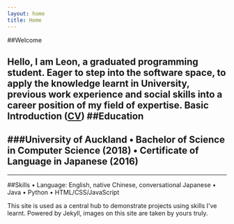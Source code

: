 ```yaml
---
layout: home
title: Home
---
```


##Welcome

Hello, I am Leon, a graduated programming student. Eager to step into the software space, to apply the knowledge learnt in University, previous work experience and social skills into a career position of my field of expertise.
Basic Introduction ([CV][cv])
##Education
---
###University of Auckland
•	Bachelor of Science in Computer Science (2018)
•	Certificate of Language in Japanese (2016)
---
---
##Skills
•	Language: English, native Chinese, conversational Japanese
•	Java
•	Python
•	HTML/CSS/JavaScript

This site is used as a central hub to demonstrate projects using skills I've learnt.
Powered by Jekyll, images on this site are taken by yours truly.

[cv]: .../images/cv.pdf
